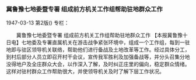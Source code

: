 ### 冀鲁豫七地委暨专署  组成前方机关工作组帮助驻地群众工作

1947-03-13
第2版()
专栏：

　　冀鲁豫七地委暨专署
    组成前方机关工作组帮助驻地群众工作
    【本报冀鲁豫十日电】七地委及专署直属机关在游击战争紧张环境中，组成一个工作组，每到一驻地即与驻区领导机关联络，帮助他们进行备战及土地改革等工作。经过具体分工，到村后部分人员立即召开村干会议，宣传我军胜利及加强备战等，并分头召集分地没得地户及全庄群众大会，以作深入了解，及时纠正庄里的偏向，稳定群众情绪。这样对驻村群众工作帮助很大，并使领导机关及时了解下层工作状况。
